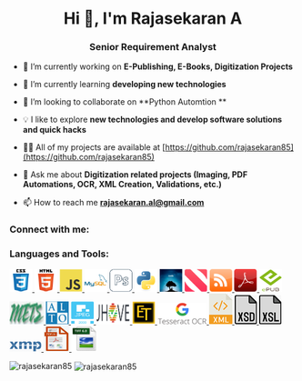 <h1 align="center">Hi 👋, I'm Rajasekaran A</h1>
<h3 align="center">Senior Requirement Analyst</h3>
 
- 🔭 I’m currently working on **E-Publishing, E-Books, Digitization Projects** 

- 🌱 I’m currently learning **developing new technologies** 

- 👯 I’m looking to collaborate on **Python Automtion **

- 💡 I like to explore **new technologies and develop software solutions and quick hacks**

- 👨‍💻 All of my projects are available at [https://github.com/rajasekaran85](https://github.com/rajasekaran85)

- 💬 Ask me about **Digitization related projects (Imaging, PDF Automations, OCR, XML Creation, Validations, etc.)**

- 📫 How to reach me **rajasekaran.al@gmail.com**

<h3 align="left">Connect with me:</h3>  
<p align="left">
</p>

<h3 align="left">Languages and Tools:</h3>
<p align="left"> <a href="https://www.w3schools.com/css/" target="_blank" rel="noreferrer"> <img src="https://raw.githubusercontent.com/devicons/devicon/master/icons/css3/css3-original-wordmark.svg" alt="css3" width="40" height="40"/> </a> <a href="https://www.w3.org/html/" target="_blank" rel="noreferrer"> <img src="https://raw.githubusercontent.com/devicons/devicon/master/icons/html5/html5-original-wordmark.svg" alt="html5" width="40" height="40"/> </a> <a href="https://developer.mozilla.org/en-US/docs/Web/JavaScript" target="_blank" rel="noreferrer"> <img src="https://raw.githubusercontent.com/devicons/devicon/master/icons/javascript/javascript-original.svg" alt="javascript" width="40" height="40"/> </a> <a href="https://www.mysql.com/" target="_blank" rel="noreferrer"> <img src="https://raw.githubusercontent.com/devicons/devicon/master/icons/mysql/mysql-original-wordmark.svg" alt="mysql" width="40" height="40"/> </a> <a href="https://www.photoshop.com/en" target="_blank" rel="noreferrer"> <img src="https://raw.githubusercontent.com/devicons/devicon/master/icons/photoshop/photoshop-line.svg" alt="photoshop" width="40" height="40"/> </a> <a href="https://www.python.org" target="_blank" rel="noreferrer"> <img src="https://raw.githubusercontent.com/devicons/devicon/master/icons/python/python-original.svg" alt="python" width="40" height="40"/> </a> <a href="https://en.wikipedia.org/wiki/Amazon_Kindle" target="_blank" rel="noreferrer"> <img src="https://github.com/Rajasekaran85/Rajasekaran85/blob/main/Amazon-Kindle-emblem.png" alt="python" width="40" height="40"/> </a> <a href="https://developer.apple.com/documentation/apple_news" target="_blank" rel="noreferrer"> <img src="https://github.com/Rajasekaran85/Rajasekaran85/blob/main/apple-logo.png" alt="python" width="40" height="40"/> </a>  <a href="https://www.rssboard.org/rss-specification" target="_blank" rel="noreferrer"> <img src="https://github.com/Rajasekaran85/Rajasekaran85/blob/main/rss.png" alt="python" width="40" height="40"/> </a>
<a href="https://www.adobe.com/accessibility/pdf/pdf-accessibility-overview.html" target="_blank" rel="noreferrer"> <img src="https://github.com/Rajasekaran85/Rajasekaran85/blob/main/pdf.png" alt="python" width="40" height="40"/> </a>
  <a href="https://idpf.org/epub/30/" target="_blank" rel="noreferrer"> <img src="https://github.com/Rajasekaran85/Rajasekaran85/blob/main/Epub_logo_color.svg.png" alt="python" width="40" height="40"/> </a>  <a href="https://www.loc.gov/standards/mets/" target="_blank" rel="noreferrer"> <img src="https://github.com/Rajasekaran85/Rajasekaran85/blob/main/mets.png" alt="mets" width="60" height="40"/> </a>  <a href="https://www.loc.gov/standards/alto/" target="_blank" rel="noreferrer"> <img src="https://github.com/Rajasekaran85/Rajasekaran85/blob/main/alto.png" alt="alto" width="40" height="40"/> </a>  <a href="https://kakadusoftware.com/" target="_blank" rel="noreferrer"> <img src="https://github.com/Rajasekaran85/Rajasekaran85/blob/main/jp2.png" alt="jp2" width="40" height="40"/> </a><a href="https://jhove.openpreservation.org/" target="_blank" rel="noreferrer"> <img src="https://github.com/Rajasekaran85/Rajasekaran85/blob/main/jhove.png" alt="jp2" width="60" height="40"/> </a> <a href="https://exiftool.org/" target="_blank" rel="noreferrer"> <img src="https://github.com/Rajasekaran85/Rajasekaran85/blob/main/exif.png" alt="exiftool" width="40" height="40"/> </a> <a href="https://en.wikipedia.org/wiki/Tesseract_(software)" target="_blank" rel="noreferrer"> <img src="https://github.com/Rajasekaran85/Rajasekaran85/blob/main/tesseract1.png" alt="tesseract" width="" height=""/> </a>
  <a href="https://en.wikipedia.org/wiki/XML" target="_blank" rel="noreferrer"> <img src="https://github.com/Rajasekaran85/Rajasekaran85/blob/main/xml.png" alt="xml" width="" height=""/> </a>
 <a href="https://en.wikipedia.org/wiki/XML_Schema_(W3C)" target="_blank" rel="noreferrer"> <img src="https://github.com/Rajasekaran85/Rajasekaran85/blob/main/xsd.png" alt="xsd" width="" height=""/> </a>
 <a href="https://en.wikipedia.org/wiki/XSL#:~:text=In%20computing%2C%20the%20term%20Extensible,transform%20and%20render%20XML%20documents." target="_blank" rel="noreferrer"> <img src="https://github.com/Rajasekaran85/Rajasekaran85/blob/main/xsl.png" alt="xsl" width="" height=""/> </a>
 <a href="https://en.wikipedia.org/wiki/Extensible_Metadata_Platform" target="_blank" rel="noreferrer"> <img src="https://github.com/Rajasekaran85/Rajasekaran85/blob/main/xmp1.png" alt="xmp" width="" height=""/> </a>
   <a href="https://en.wikipedia.org/wiki/PDF/A" target="_blank" rel="noreferrer"> <img src="https://github.com/Rajasekaran85/Rajasekaran85/blob/main/pdf-a.png" alt="pdf-a" width="45" height="45"/> </a>
      <a href="https://www.loc.gov/preservation/digital/formats/fdd/fdd000022.shtml" target="_blank" rel="noreferrer"> <img src="https://github.com/Rajasekaran85/Rajasekaran85/blob/main/tif.png" alt="pdf-a" width="45" height="45"/> </a>

</p>

<p><img align="left" src="https://github-readme-stats.vercel.app/api/top-langs?username=rajasekaran85&show_icons=true&locale=en&layout=compact" alt="rajasekaran85" /></p>

<p>&nbsp;<img align="center" src="https://github-readme-stats.vercel.app/api?username=rajasekaran85&show_icons=true&locale=en" alt="rajasekaran85" /></p> 



